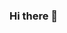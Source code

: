 ### Hi there 👋

<!--
**Alistair212/Alistair212** is a ✨ _special_ ✨ repository because its `README.md` (this file) appears on your GitHub profile.

<img align="center" alt="Alistair's Github Stats" src="https://github-readme-stats-five-beige.vercel.app/api/top-langs/?username=Alistair212&layout=compact"/><br>

## **My repo stats**

<img align="center" alt="IsXGeo's Github Stats" src="https://github-readme-stats-five-beige.vercel.app/api/top-langs/?username=Alistair212&count_private=true&show_icons=true&include_all_commits=true"/>

###### You can get these cool github stat apis [here](https://github.com/anuraghazra/github-readme-stats).
